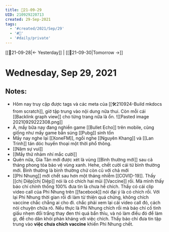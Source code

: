 ```yaml
---
title: 📝21-09-29
UID: 210929220713
created: 29-Sep-2021
tags:
  - '#created/2021/Sep/29'
  - '#📅'
  - '#daily/private'
---
```

[[📝21-09-28|<- Yesterday]] | [[📝21-09-30|Tomorrow ->]]
# Wednesday, Sep 29, 2021

## Notes:
- Hôm nay truy cập được tags và các meta của [[🛠️210924-Build mkdocs from scratch]], giờ tập trung vào nội dung nữa thui. Còn mỗi cái [[Backlink graph view]] cho từng trang nữa là ổn.
![[Pasted image 20210929222308.png]]
- À, mấy bữa nay đang nghiền game [[Bullet Echo]] trên mobile, cũng giống như mấy game bắn súng [[Pubg]] sinh tồn
- Mấy nay nghe lại [[XoneFM]], ngồi nghe [[Nguyên Khang]] và [[Lan Trinh]] tán dóc huyền thoại một thời phổ thông.
- [[Năm sự vui]]
- [[Mấy thứ nhảm nhí mắc cười]]
- Quên nữa, Gia Tân mới được xét là vùng [[Bình thường mới]] sau cả tháng phong tỏa bảo vệ vùng xanh. Hehe, chết cười cái từ bình thường mới. Bình thường là bình thường chứ còn cũ với chả mới
- [[Phi Nhung]] mới chết sau hơn một tháng nhiễm [[COVID-19]]. Thấy [[chị Diệp|chị Diệp]] nói là có chích hai mũi [[Vaccine]] rồi. Mà mình thấy báo chí chính thống 100% đưa tin là chưa hề chích. Thấy có cái clip video call của Phi Nhung trên [[facebook]] nói đại ý là có chích rồi. Với lại Phi Nhung thời gian rồi đi làm từ thiện quá chừng, không chích vaccine chắc chẳng ai cho đi. chắc phải xem lại cái video call đó, cách nói chuyện chữa rõ. Nếu thực là Phi Nhung chích rồi mà báo chí cố tình giấu nhẹm đổi trắng thay đen thì quá bẩn thỉu, và nó làm điều đó để làm gì, để cho dân khỏi phản kháng với việc chích. Thấy báo chí đưa tin tập trung vào **việc chưa chích vaccine** khiến Phi Nhung chết.